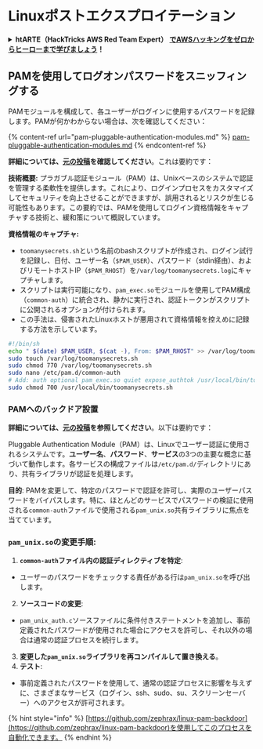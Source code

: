 # Linuxポストエクスプロイテーション

<details>

<summary><strong>htARTE（HackTricks AWS Red Team Expert）</strong> <a href="https://training.hacktricks.xyz/courses/arte"><strong>でAWSハッキングをゼロからヒーローまで学びましょう</strong></a><strong>！</strong></summary>

HackTricksをサポートする他の方法：

- **HackTricksで企業を宣伝したい**または**HackTricksをPDFでダウンロードしたい**場合は、[**SUBSCRIPTION PLANS**](https://github.com/sponsors/carlospolop)をチェックしてください！
- [**公式PEASS＆HackTricksスワッグ**](https://peass.creator-spring.com)を入手する
- [**The PEASS Family**](https://opensea.io/collection/the-peass-family)を発見し、独占的な[**NFTs**](https://opensea.io/collection/the-peass-family)のコレクションを見つける
- **💬 [Discordグループ](https://discord.gg/hRep4RUj7f)**に参加するか、[telegramグループ](https://t.me/peass)に参加するか、**Twitter** 🐦 [**@hacktricks_live**](https://twitter.com/hacktricks_live)をフォローする
- **ハッキングトリックを共有するには、[HackTricks](https://github.com/carlospolop/hacktricks)と[HackTricks Cloud](https://github.com/carlospolop/hacktricks-cloud)のGitHubリポジトリにPRを提出してください**

</details>

## PAMを使用してログオンパスワードをスニッフィングする

PAMモジュールを構成して、各ユーザーがログインに使用するパスワードを記録します。PAMが何かわからない場合は、次を確認してください：

{% content-ref url="pam-pluggable-authentication-modules.md" %}
[pam-pluggable-authentication-modules.md](pam-pluggable-authentication-modules.md)
{% endcontent-ref %}

**詳細については、[元の投稿](https://embracethered.com/blog/posts/2022/post-exploit-pam-ssh-password-grabbing/)を確認してください**。これは要約です：

**技術概要:**
プラガブル認証モジュール（PAM）は、Unixベースのシステムで認証を管理する柔軟性を提供します。これにより、ログインプロセスをカスタマイズしてセキュリティを向上させることができますが、誤用されるとリスクが生じる可能性もあります。この要約では、PAMを使用してログイン資格情報をキャプチャする技術と、緩和策について概説しています。

**資格情報のキャプチャ:**
- `toomanysecrets.sh`という名前のbashスクリプトが作成され、ログイン試行を記録し、日付、ユーザー名（`$PAM_USER`）、パスワード（stdin経由）、およびリモートホストIP（`$PAM_RHOST`）を`/var/log/toomanysecrets.log`にキャプチャします。
- スクリプトは実行可能になり、`pam_exec.so`モジュールを使用してPAM構成（`common-auth`）に統合され、静かに実行され、認証トークンがスクリプトに公開されるオプションが付けられます。
- この手法は、侵害されたLinuxホストが悪用されて資格情報を控えめに記録する方法を示しています。
```bash
#!/bin/sh
echo " $(date) $PAM_USER, $(cat -), From: $PAM_RHOST" >> /var/log/toomanysecrets.log
sudo touch /var/log/toomanysecrets.sh
sudo chmod 770 /var/log/toomanysecrets.sh
sudo nano /etc/pam.d/common-auth
# Add: auth optional pam_exec.so quiet expose_authtok /usr/local/bin/toomanysecrets.sh
sudo chmod 700 /usr/local/bin/toomanysecrets.sh
```
### PAMへのバックドア設置

**詳細については、[元の投稿](https://infosecwriteups.com/creating-a-backdoor-in-pam-in-5-line-of-code-e23e99579cd9)を参照してください**。以下は要約です：

Pluggable Authentication Module（PAM）は、Linuxでユーザー認証に使用されるシステムです。**ユーザー名**、**パスワード**、**サービス**の3つの主要な概念に基づいて動作します。各サービスの構成ファイルは`/etc/pam.d/`ディレクトリにあり、共有ライブラリが認証を処理します。

**目的**: PAMを変更して、特定のパスワードで認証を許可し、実際のユーザーパスワードをバイパスします。特に、ほとんどのサービスでパスワードの検証に使用される`common-auth`ファイルで使用される`pam_unix.so`共有ライブラリに焦点を当てています。

### `pam_unix.so`の変更手順:

1. **`common-auth`ファイル内の認証ディレクティブを特定**:
- ユーザーのパスワードをチェックする責任がある行は`pam_unix.so`を呼び出します。
2. **ソースコードの変更**:
- `pam_unix_auth.c`ソースファイルに条件付きステートメントを追加し、事前定義されたパスワードが使用された場合にアクセスを許可し、それ以外の場合は通常の認証プロセスを続行します。
3. **変更した`pam_unix.so`ライブラリを再コンパイルして置き換える**。
4. **テスト**:
- 事前定義されたパスワードを使用して、通常の認証プロセスに影響を与えずに、さまざまなサービス（ログイン、ssh、sudo、su、スクリーンセーバー）へのアクセスが許可されます。

{% hint style="info" %}
[https://github.com/zephrax/linux-pam-backdoor](https://github.com/zephrax/linux-pam-backdoor)を使用してこのプロセスを自動化できます。
{% endhint %}
